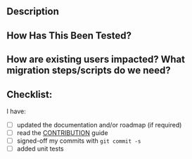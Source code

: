 ## Description


## How Has This Been Tested?
<!--- Please describe in detail how you tested your changes. -->
<!--- Include details of your testing environment, and the tests you ran to -->
<!--- see how your change affects other areas of the code, etc. -->


## How are existing users impacted? What migration steps/scripts do we need?



## Checklist:

I have:

- [ ] updated the documentation and/or roadmap (if required)
- [ ] read the [CONTRIBUTION](https://github.com/openfaas/faas/blob/master/CONTRIBUTING.md) guide
- [ ] signed-off my commits with `git commit -s`
- [ ] added unit tests
